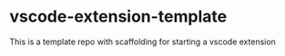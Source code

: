 # vscode-extension-template
This is a template repo with scaffolding for starting a vscode extension

